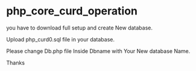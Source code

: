 # php_core_curd_operation

you have to download full setup and create New database.

Upload php_curd0.sql file in your database.

Please change Db.php file Inside Dbname with Your New database Name.

Thanks
